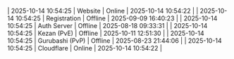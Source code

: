 | 2025-10-14 10:54:25 | Website | Online | 2025-10-14 10:54:22 |
| 2025-10-14 10:54:25 | Registration | Offline | 2025-09-09 16:40:23 |
| 2025-10-14 10:54:25 | Auth Server | Offline | 2025-08-18 09:33:31 |
| 2025-10-14 10:54:25 | Kezan (PvE) | Offline | 2025-10-11 12:51:30 |
| 2025-10-14 10:54:25 | Gurubashi (PvP) | Offline | 2025-08-23 21:44:06 |
| 2025-10-14 10:54:25 | Cloudflare | Online | 2025-10-14 10:54:22 |
